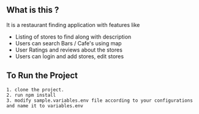 ## What is this ?

It is a restaurant finding application with features like
* Listing of stores to find along with description
* Users can search Bars / Cafe's using map
* User Ratings and reviews about the stores
* Users can login and add stores, edit stores 

## To Run the Project 
    1. clone the project.
    2. run npm install
    3. modify sample.variables.env file according to your configurations and name it to variables.env 